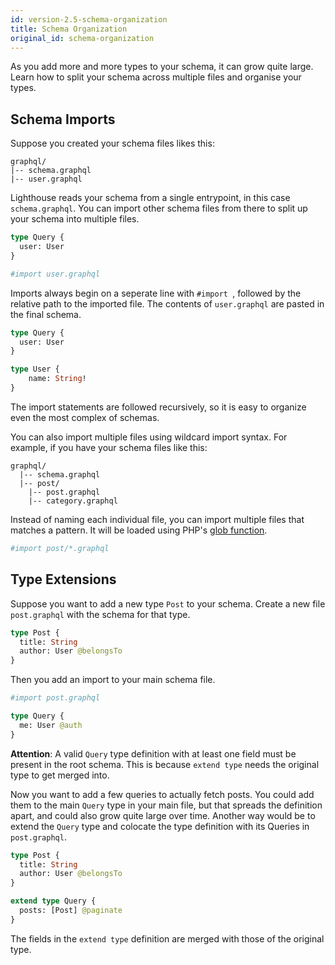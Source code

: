 ```yaml
---
id: version-2.5-schema-organization
title: Schema Organization
original_id: schema-organization
---
```


As you add more and more types to your schema, it can grow quite large.
Learn how to split your schema across multiple files and organise your types.

## Schema Imports

Suppose you created your schema files likes this:

```
graphql/
|-- schema.graphql
|-- user.graphql
```

Lighthouse reads your schema from a single entrypoint, in this case `schema.graphql`.
You can import other schema files from there to split up your schema into multiple files.

```graphql
type Query {
  user: User
}

#import user.graphql
```

Imports always begin on a seperate line with `#import `, followed by the relative path
to the imported file. The contents of `user.graphql` are pasted in the final schema.

```graphql
type Query {
  user: User
}

type User {
    name: String!
}
```

The import statements are followed recursively, so it is easy to organize even the most complex of schemas.

You can also import multiple files using wildcard import syntax.
For example, if you have your schema files like this:
```
graphql/
  |-- schema.graphql
  |-- post/
    |-- post.graphql
    |-- category.graphql
```

Instead of naming each individual file, you can import multiple files that matches a pattern.
It will be loaded using PHP's [glob function](http://php.net/manual/function.glob.php).

```graphql
#import post/*.graphql
```

## Type Extensions

Suppose you want to add a new type `Post` to your schema.
Create a new file `post.graphql` with the schema for that type.

```graphql
type Post {
  title: String
  author: User @belongsTo
}
```

Then you add an import to your main schema file.

```graphql
#import post.graphql

type Query {
  me: User @auth
}
```

__Attention__: A valid `Query` type definition with at least one field
must be present in the root schema.
This is because `extend type` needs the original type to get merged into. 

Now you want to add a few queries to actually fetch posts. You could add them to the main `Query` type
in your main file, but that spreads the definition apart, and could also grow quite large over time.
Another way would be to extend the `Query` type and colocate the type definition with its Queries in `post.graphql`.

```graphql
type Post {
  title: String
  author: User @belongsTo
}

extend type Query {
  posts: [Post] @paginate
}
```

The fields in the `extend type` definition are merged with those of the original type.
